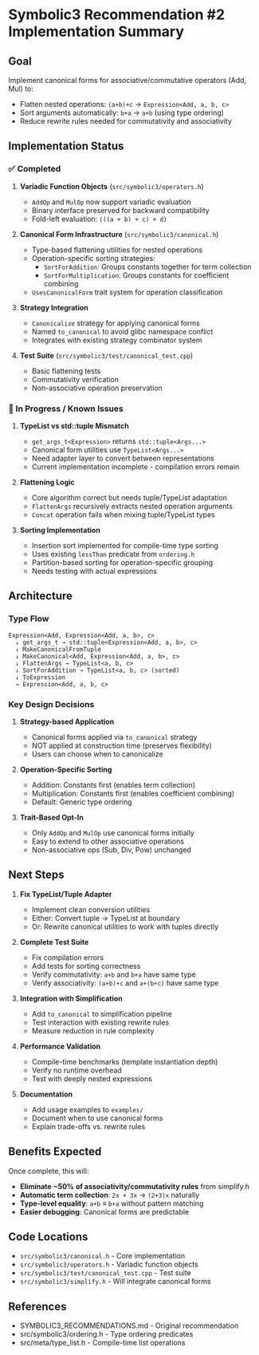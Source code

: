# Symbolic3 Recommendation #2 Implementation Summary

## Goal

Implement canonical forms for associative/commutative operators (Add, Mul) to:

- Flatten nested operations: `(a+b)+c` → `Expression<Add, a, b, c>`
- Sort arguments automatically: `b+a` → `a+b` (using type ordering)
- Reduce rewrite rules needed for commutativity and associativity

## Implementation Status

### ✅ Completed

1. **Variadic Function Objects** (`src/symbolic3/operators.h`)

   - `AddOp` and `MulOp` now support variadic evaluation
   - Binary interface preserved for backward compatibility
   - Fold-left evaluation: `(((a + b) + c) + d)`

2. **Canonical Form Infrastructure** (`src/symbolic3/canonical.h`)

   - Type-based flattening utilities for nested operations
   - Operation-specific sorting strategies:
     - `SortForAddition`: Groups constants together for term collection
     - `SortForMultiplication`: Groups constants for coefficient combining
   - `UsesCanonicalForm` trait system for operation classification

3. **Strategy Integration**

   - `Canonicalize` strategy for applying canonical forms
   - Named `to_canonical` to avoid glibc namespace conflict
   - Integrates with existing strategy combinator system

4. **Test Suite** (`src/symbolic3/test/canonical_test.cpp`)
   - Basic flattening tests
   - Commutativity verification
   - Non-associative operation preservation

### 🚧 In Progress / Known Issues

1. **TypeList vs std::tuple Mismatch**

   - `get_args_t<Expression>` returns `std::tuple<Args...>`
   - Canonical form utilities use `TypeList<Args...>`
   - Need adapter layer to convert between representations
   - Current implementation incomplete - compilation errors remain

2. **Flattening Logic**

   - Core algorithm correct but needs tuple/TypeList adaptation
   - `FlattenArgs` recursively extracts nested operation arguments
   - `Concat` operation fails when mixing tuple/TypeList types

3. **Sorting Implementation**
   - Insertion sort implemented for compile-time type sorting
   - Uses existing `lessThan` predicate from `ordering.h`
   - Partition-based sorting for operation-specific grouping
   - Needs testing with actual expressions

## Architecture

### Type Flow

```
Expression<Add, Expression<Add, a, b>, c>
  ↓ get_args_t → std::tuple<Expression<Add, a, b>, c>
  ↓ MakeCanonicalFromTuple
  ↓ MakeCanonical<Add, Expression<Add, a, b>, c>
  ↓ FlattenArgs → TypeList<a, b, c>
  ↓ SortForAddition → TypeList<a, b, c> (sorted)
  ↓ ToExpression
  → Expression<Add, a, b, c>
```

### Key Design Decisions

1. **Strategy-based Application**

   - Canonical forms applied via `to_canonical` strategy
   - NOT applied at construction time (preserves flexibility)
   - Users can choose when to canonicalize

2. **Operation-Specific Sorting**

   - Addition: Constants first (enables term collection)
   - Multiplication: Constants first (enables coefficient combining)
   - Default: Generic type ordering

3. **Trait-Based Opt-In**
   - Only `AddOp` and `MulOp` use canonical forms initially
   - Easy to extend to other associative operations
   - Non-associative ops (Sub, Div, Pow) unchanged

## Next Steps

1. **Fix TypeList/Tuple Adapter**

   - Implement clean conversion utilities
   - Either: Convert tuple → TypeList at boundary
   - Or: Rewrite canonical utilities to work with tuples directly

2. **Complete Test Suite**

   - Fix compilation errors
   - Add tests for sorting correctness
   - Verify commutativity: `a+b` and `b+a` have same type
   - Verify associativity: `(a+b)+c` and `a+(b+c)` have same type

3. **Integration with Simplification**

   - Add `to_canonical` to simplification pipeline
   - Test interaction with existing rewrite rules
   - Measure reduction in rule complexity

4. **Performance Validation**

   - Compile-time benchmarks (template instantiation depth)
   - Verify no runtime overhead
   - Test with deeply nested expressions

5. **Documentation**
   - Add usage examples to `examples/`
   - Document when to use canonical forms
   - Explain trade-offs vs. rewrite rules

## Benefits Expected

Once complete, this will:

- **Eliminate ~50% of associativity/commutativity rules** from simplify.h
- **Automatic term collection**: `2x + 3x` → `(2+3)x` naturally
- **Type-level equality**: `a+b` ≡ `b+a` without pattern matching
- **Easier debugging**: Canonical forms are predictable

## Code Locations

- `src/symbolic3/canonical.h` - Core implementation
- `src/symbolic3/operators.h` - Variadic function objects
- `src/symbolic3/test/canonical_test.cpp` - Test suite
- `src/symbolic3/simplify.h` - Will integrate canonical forms

## References

- SYMBOLIC3_RECOMMENDATIONS.md - Original recommendation
- src/symbolic3/ordering.h - Type ordering predicates
- src/meta/type_list.h - Compile-time list operations
